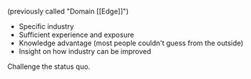 (previously called "Domain [[Edge]]")

- Specific industry
- Sufficient experience and exposure
- Knowledge advantage (most people couldn't guess from the outside)
- Insight on how industry can be improved

Challenge the status quo.
